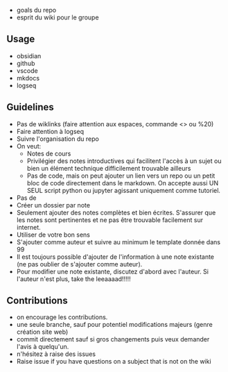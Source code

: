 
- goals du repo 
- esprit du wiki pour le groupe

## Usage

- obsidian
- github
- vscode
- mkdocs
- logseq

## Guidelines

- Pas de wiklinks (faire attention aux espaces, commande <> ou %20)
- Faire attention à logseq
- Suivre l'organisation du repo
- On veut:
	- Notes de cours
	- Privilégier des notes introductives qui facilitent l'accès à un sujet ou bien un élément technique difficilement trouvable ailleurs
	- Pas de code, mais on peut ajouter un lien vers un repo ou un petit bloc de code directement dans le markdown. On accepte aussi UN SEUL script python ou jupyter agissant uniquement comme tutoriel.
- Pas de 
- Créer un dossier par note
- Seulement ajouter des notes complètes et bien écrites. S'assurer que les notes sont pertinentes et ne pas être trouvable facilement sur internet. 
- Utiliser de votre bon sens
- S'ajouter comme auteur et suivre au minimum le template donnée dans 99
- Il est toujours possible d'ajouter de l'information à une note existante (ne pas oublier de s'ajouter comme auteur).
- Pour modifier une note existante, discutez d'abord avec l'auteur. Si l'auteur n'est plus, take the leeaaaad!!!!!
## Contributions

- on encourage les contributions.
-  une seule branche, sauf pour potentiel modifications majeurs (genre création site web)
- commit directement sauf si gros changements puis veux demander l'avis à quelqu'un.
- n'hésitez à raise des issues
- Raise issue if you have questions on a subject that is not on the wiki
